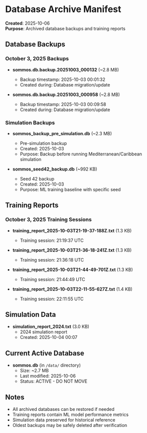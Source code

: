 # Database Archive Manifest

**Created**: 2025-10-06  
**Purpose**: Archived database backups and training reports

## Database Backups

### October 3, 2025 Backups

- **sommos.db.backup.20251003_000132** (~2.8 MB)
  - Backup timestamp: 2025-10-03 00:01:32
  - Created during: Database migration/update

- **sommos.db.backup.20251003_000958** (~2.8 MB)
  - Backup timestamp: 2025-10-03 00:09:58
  - Created during: Database migration/update

### Simulation Backups

- **sommos_backup_pre_simulation.db** (~2.3 MB)
  - Pre-simulation backup
  - Created: 2025-10-03
  - Purpose: Backup before running Mediterranean/Caribbean simulation

- **sommos_seed42_backup.db** (~992 KB)
  - Seed 42 backup
  - Created: 2025-10-03
  - Purpose: ML training baseline with specific seed

## Training Reports

### October 3, 2025 Training Sessions

- **training_report_2025-10-03T21-19-37-188Z.txt** (1.3 KB)
  - Training session: 21:19:37 UTC
  
- **training_report_2025-10-03T21-36-18-241Z.txt** (1.3 KB)
  - Training session: 21:36:18 UTC
  
- **training_report_2025-10-03T21-44-49-701Z.txt** (1.3 KB)
  - Training session: 21:44:49 UTC
  
- **training_report_2025-10-03T22-11-55-627Z.txt** (1.4 KB)
  - Training session: 22:11:55 UTC

## Simulation Data

- **simulation_report_2024.txt** (3.0 KB)
  - 2024 simulation report
  - Created: 2025-10-04 00:07

## Current Active Database

- **sommos.db** (in `/data/` directory)
  - Size: ~2.7 MB
  - Last modified: 2025-10-06
  - Status: ACTIVE - DO NOT MOVE

## Notes

- All archived databases can be restored if needed
- Training reports contain ML model performance metrics
- Simulation data preserved for historical reference
- Oldest backups may be safely deleted after verification
